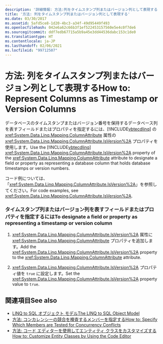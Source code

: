 ```yaml
---
description: '詳細情報: 方法:列をタイムスタンプ列またはバージョン列として表現する'
title: '方法: 列をタイムスタンプ列またはバージョン列として表現する'
ms.date: 03/30/2017
ms.assetid: 5afd5ce8-1d20-4bc3-a34f-49d95449f493
ms.openlocfilehash: 042e6a62c66b3f1ef522453157560e5e4c0f7de6
ms.sourcegitcommit: ddf7edb67715a5b9a45e3dd44536dabc153c1de0
ms.translationtype: HT
ms.contentlocale: ja-JP
ms.lasthandoff: 02/06/2021
ms.locfileid: "99712507"
---
```

# <a name="how-to-represent-columns-as-timestamp-or-version-columns"></a><span data-ttu-id="d8601-103">方法: 列をタイムスタンプ列またはバージョン列として表現する</span><span class="sxs-lookup"><span data-stu-id="d8601-103">How to: Represent Columns as Timestamp or Version Columns</span></span>

<span data-ttu-id="d8601-104">データベースのタイムスタンプまたはバージョン番号を保持するデータベース列を表すフィールドまたはプロパティを指定するには、[!INCLUDE[vbtecdlinq](../../../../../../includes/vbtecdlinq-md.md)] の <xref:System.Data.Linq.Mapping.ColumnAttribute> 属性の <xref:System.Data.Linq.Mapping.ColumnAttribute.IsVersion%2A> プロパティを使用します。</span><span class="sxs-lookup"><span data-stu-id="d8601-104">Use the [!INCLUDE[vbtecdlinq](../../../../../../includes/vbtecdlinq-md.md)] <xref:System.Data.Linq.Mapping.ColumnAttribute.IsVersion%2A> property of the <xref:System.Data.Linq.Mapping.ColumnAttribute> attribute to designate a field or property as representing a database column that holds database timestamps or version numbers.</span></span>  
  
 <span data-ttu-id="d8601-105">コード例については、「<xref:System.Data.Linq.Mapping.ColumnAttribute.IsVersion%2A>」を参照してください。</span><span class="sxs-lookup"><span data-stu-id="d8601-105">For code examples, see <xref:System.Data.Linq.Mapping.ColumnAttribute.IsVersion%2A>.</span></span>  
  
### <a name="to-designate-a-field-or-property-as-representing-a-timestamp-or-version-column"></a><span data-ttu-id="d8601-106">タイムスタンプ列またはバージョン列を表すフィールドまたはプロパティを指定するには</span><span class="sxs-lookup"><span data-stu-id="d8601-106">To designate a field or property as representing a timestamp or version column</span></span>  
  
1. <span data-ttu-id="d8601-107"><xref:System.Data.Linq.Mapping.ColumnAttribute.IsVersion%2A> 属性に <xref:System.Data.Linq.Mapping.ColumnAttribute> プロパティを追加します。</span><span class="sxs-lookup"><span data-stu-id="d8601-107">Add the <xref:System.Data.Linq.Mapping.ColumnAttribute.IsVersion%2A> property to the <xref:System.Data.Linq.Mapping.ColumnAttribute> attribute.</span></span>  
  
2. <span data-ttu-id="d8601-108"><xref:System.Data.Linq.Mapping.ColumnAttribute.IsVersion%2A> プロパティ値を `true` に設定します。</span><span class="sxs-lookup"><span data-stu-id="d8601-108">Set the <xref:System.Data.Linq.Mapping.ColumnAttribute.IsVersion%2A> property value to `true`.</span></span>  
  
## <a name="see-also"></a><span data-ttu-id="d8601-109">関連項目</span><span class="sxs-lookup"><span data-stu-id="d8601-109">See also</span></span>

- [<span data-ttu-id="d8601-110">LINQ to SQL オブジェクト モデル</span><span class="sxs-lookup"><span data-stu-id="d8601-110">The LINQ to SQL Object Model</span></span>](the-linq-to-sql-object-model.md)
- [<span data-ttu-id="d8601-111">方法: コンカレンシーの競合を検査するメンバーを指定する</span><span class="sxs-lookup"><span data-stu-id="d8601-111">How to: Specify Which Members are Tested for Concurrency Conflicts</span></span>](how-to-specify-which-members-are-tested-for-concurrency-conflicts.md)
- [<span data-ttu-id="d8601-112">方法: コード エディターを使用してエンティティ クラスをカスタマイズする</span><span class="sxs-lookup"><span data-stu-id="d8601-112">How to: Customize Entity Classes by Using the Code Editor</span></span>](how-to-customize-entity-classes-by-using-the-code-editor.md)
